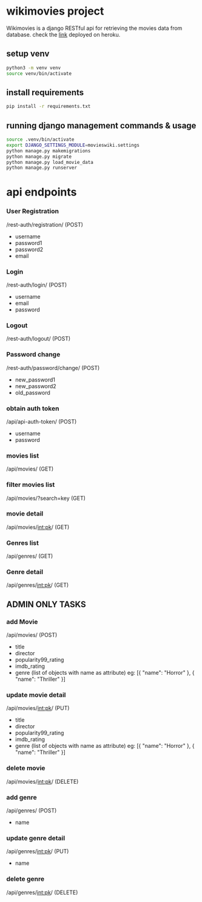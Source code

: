 # wikimovies project

Wikimovies is a django RESTful api for retrieving the movies data from database.
check the [link](https://movieswiki.herokuapp.com/) deployed on heroku.

## setup venv

```sh
python3 -m venv venv
source venv/bin/activate
```

## install requirements

```bash
pip install -r requirements.txt

```

## running django management commands & usage

```sh
source .venv/bin/activate
export DJANGO_SETTINGS_MODULE=movieswiki.settings
python manage.py makemigrations
python manage.py migrate
python manage.py load_movie_data
python manage.py runserver
```

# api endpoints

### User Registration

/rest-auth/registration/ (POST)

- username
- password1
- password2
- email

### Login

/rest-auth/login/ (POST)

- username
- email
- password

### Logout

/rest-auth/logout/ (POST)

### Password change

/rest-auth/password/change/ (POST)

- new_password1
- new_password2
- old_password

### obtain auth token

/api/api-auth-token/ (POST)

- username
- password

### movies list

/api/movies/ (GET)

### filter movies list

/api/movies/?search=key (GET)

### movie detail

/api/movies/<int:pk>/ (GET)

### Genres list

/api/genres/ (GET)

### Genre detail

/api/genres/<int:pk>/ (GET)

## ADMIN ONLY TASKS

### add Movie

/api/movies/ (POST)

- title
- director
- popularity99_rating
- imdb_rating
- genre (list of objects with name as attribute)
  eg: [{
  "name": "Horror"
  },
  {
  "name": "Thriller"
  }]

### update movie detail

/api/movies/<int:pk>/ (PUT)

- title
- director
- popularity99_rating
- imdb_rating
- genre (list of objects with name as attribute)
  eg: [{
  "name": "Horror"
  },
  {
  "name": "Thriller"
  }]

### delete movie

/api/movies/<int:pk>/ (DELETE)

### add genre

/api/genres/ (POST)

- name

### update genre detail

/api/genres/<int:pk>/ (PUT)

- name

### delete genre

/api/genres/<int:pk>/ (DELETE)
